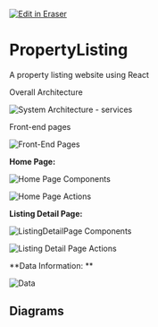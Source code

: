 <p><a target="_blank" href="https://app.eraser.io/workspace/7DtPS4TBRwK6woPKaB9m" id="edit-in-eraser-github-link"><img alt="Edit in Eraser" src="https://firebasestorage.googleapis.com/v0/b/second-petal-295822.appspot.com/o/images%2Fgithub%2FOpen%20in%20Eraser.svg?alt=media&amp;token=968381c8-a7e7-472a-8ed6-4a6626da5501"></a></p>

# PropertyListing
A property listing website using React



Overall Architecture

![System Architecture - services](/.eraser/7DtPS4TBRwK6woPKaB9m___ZyuCQ5RWGzOcvH70Y8Aipy4YHP62___---figure---615MEWIKJNEsbP1LWYuKH---figure---rEEq7CYHqE6xb8ntArum3g.png "System Architecture - services")



Front-end pages 

![Front-End Pages](/.eraser/7DtPS4TBRwK6woPKaB9m___ZyuCQ5RWGzOcvH70Y8Aipy4YHP62___---figure---ZFWkhMJa0S-2AJP9RtIOd---figure---Df-uFQsoJeH_uk9DCcysmg.png "Front-End Pages")



**Home Page:**

![Home Page Components](/.eraser/7DtPS4TBRwK6woPKaB9m___ZyuCQ5RWGzOcvH70Y8Aipy4YHP62___---figure---GyutQl4QJ3RmNGTIQoDqw---figure---k8e70pwEBT1xjcAcItjRDw.png "Home Page Components")



![Home Page Actions](/.eraser/7DtPS4TBRwK6woPKaB9m___ZyuCQ5RWGzOcvH70Y8Aipy4YHP62___---figure---Frz5rENtTSRwMVk8qwBGi---figure---tsiXAFPpfq01xVV3gxstfA.png "Home Page Actions")



**Listing Detail Page:**

![ListingDetailPage Components](/.eraser/7DtPS4TBRwK6woPKaB9m___ZyuCQ5RWGzOcvH70Y8Aipy4YHP62___---figure---2TZkD6NqjLcHSG7rcA66Y---figure---J0OnJ-HjUhhyWiuHjCnfdQ.png "ListingDetailPage Components")

![Listing Detail Page Actions](/.eraser/7DtPS4TBRwK6woPKaB9m___ZyuCQ5RWGzOcvH70Y8Aipy4YHP62___---figure---uH-qEsXorZY0eIZZmHoYg---figure---xtASfT7JASH7jjxdudjbhg.png "Listing Detail Page Actions")



**Data Information: **

![Data](/.eraser/7DtPS4TBRwK6woPKaB9m___ZyuCQ5RWGzOcvH70Y8Aipy4YHP62___---figure---Q0vjLO8i8syMBGcXeCoaq---figure---S3Cb5N5UDQZVTdW873Qwrg.png "Data")




<!-- eraser-additional-content -->
## Diagrams
<!-- eraser-additional-files -->
<a href="/README-cloud-architecture-1.eraserdiagram" data-element-id="R6m4FNOpAjisl2vQRV6dd"><img src="/.eraser/7DtPS4TBRwK6woPKaB9m___ZyuCQ5RWGzOcvH70Y8Aipy4YHP62___---diagram----5b53454c91fd4e60406f0eee219b73df.png" alt="" data-element-id="R6m4FNOpAjisl2vQRV6dd" /></a>
<a href="/README-BackEnd Layers Communication Flow-2.eraserdiagram" data-element-id="75HuQ6k1TwJf2oHTMalQr"><img src="/.eraser/7DtPS4TBRwK6woPKaB9m___ZyuCQ5RWGzOcvH70Y8Aipy4YHP62___---diagram----4cc46abf97a3b482a372e45ecbac9456-BackEnd-Layers-Communication-Flow.png" alt="" data-element-id="75HuQ6k1TwJf2oHTMalQr" /></a>
<!-- end-eraser-additional-files -->
<!-- end-eraser-additional-content -->
<!--- Eraser file: https://app.eraser.io/workspace/7DtPS4TBRwK6woPKaB9m --->